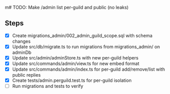 m# TODO: Make /admin list per-guild and public (no leaks)

## Steps
- [x] Create migrations_admin/002_admin_guild_scope.sql with schema changes
- [x] Update src/db/migrate.ts to run migrations from migrations_admin/ on adminDb
- [x] Update src/admin/adminStore.ts with new per-guild helpers
- [x] Update src/commands/admin/view.ts for new embed format
- [x] Update src/commands/admin/index.ts for per-guild add/remove/list with public replies
- [x] Create tests/admin.perguild.test.ts for per-guild isolation
- [ ] Run migrations and tests to verify
